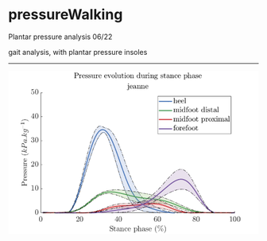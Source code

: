 # pressureWalking
Plantar pressure analysis
06/22


gait analysis, with plantar pressure insoles
______________________________



![alt text](https://github.com/PabRD/pressureWalking/blob/main/gitHub_Exemple1.png)
